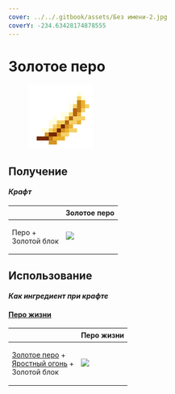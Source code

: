 ```yaml
---
cover: ../../.gitbook/assets/Без имени-2.jpg
coverY: -234.63428174878555
---
```


# Золотое перо

<figure><img src="../../.gitbook/assets/golden_feather_128.png" alt=""><figcaption></figcaption></figure>

## Получение

#### _Крафт_

| ㅤ                             | Золотое перо                                   |
| ----------------------------- | ---------------------------------------------- |
| <p>Перо +<br>Золотой блок</p> | ![](../../.gitbook/assets/golden\_feather.png) |

## Использование

#### _Как ингредиент при крафте_

#### [Перо жизни](life\_arc.md)

| ㅤ                                                                                                                    | Перо жизни                               |
| -------------------------------------------------------------------------------------------------------------------- | ---------------------------------------- |
| <p><a href="golden_feather.md">Золотое перо</a> +<br><a href="fury_fire.md">Яростный огонь</a> +<br>Золотой блок</p> | ![](../../.gitbook/assets/life\_arc.png) |
